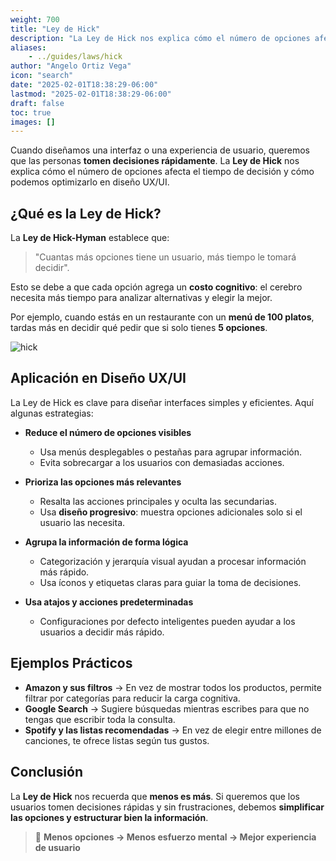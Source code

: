 ```yaml
---
weight: 700
title: "Ley de Hick"
description: "La Ley de Hick nos explica cómo el número de opciones afecta el tiempo de decisión y cómo podemos optimizarlo en diseño UX/UI."
aliases:
    - ../guides/laws/hick
author: "Angelo Ortiz Vega"
icon: "search"
date: "2025-02-01T18:38:29-06:00"
lastmod: "2025-02-01T18:38:29-06:00"
draft: false
toc: true
images: []
---
```


Cuando diseñamos una interfaz o una experiencia de usuario, queremos que las personas **tomen decisiones rápidamente**. La **Ley de Hick** nos explica cómo el número de opciones afecta el tiempo de decisión y cómo podemos optimizarlo en diseño UX/UI.  

## ¿Qué es la Ley de Hick?  

La **Ley de Hick-Hyman** establece que:  

> "Cuantas más opciones tiene un usuario, más tiempo le tomará decidir".  

Esto se debe a que cada opción agrega un **costo cognitivo**: el cerebro necesita más tiempo para analizar alternativas y elegir la mejor.  

Por ejemplo, cuando estás en un restaurante con un **menú de 100 platos**, tardas más en decidir qué pedir que si solo tienes **5 opciones**.  

![hick](https://res.cloudinary.com/dek4evg4t/image/upload/v1738699472/ux-arc/hick.png)


## Aplicación en Diseño UX/UI  

La Ley de Hick es clave para diseñar interfaces simples y eficientes. Aquí algunas estrategias:  

- **Reduce el número de opciones visibles**  
   - Usa menús desplegables o pestañas para agrupar información.  
   - Evita sobrecargar a los usuarios con demasiadas acciones.  

- **Prioriza las opciones más relevantes**  
   - Resalta las acciones principales y oculta las secundarias.  
   - Usa **diseño progresivo**: muestra opciones adicionales solo si el usuario las necesita.  

- **Agrupa la información de forma lógica**  
   - Categorización y jerarquía visual ayudan a procesar información más rápido.  
   - Usa íconos y etiquetas claras para guiar la toma de decisiones.  

- **Usa atajos y acciones predeterminadas**  
   - Configuraciones por defecto inteligentes pueden ayudar a los usuarios a decidir más rápido.  

## Ejemplos Prácticos  

- **Amazon y sus filtros** → En vez de mostrar todos los productos, permite filtrar por categorías para reducir la carga cognitiva.  
- **Google Search** → Sugiere búsquedas mientras escribes para que no tengas que escribir toda la consulta.  
- **Spotify y las listas recomendadas** → En vez de elegir entre millones de canciones, te ofrece listas según tus gustos.  

## Conclusión  

La **Ley de Hick** nos recuerda que **menos es más**. Si queremos que los usuarios tomen decisiones rápidas y sin frustraciones, debemos **simplificar las opciones y estructurar bien la información**.  

> 🔹 **Menos opciones → Menos esfuerzo mental → Mejor experiencia de usuario**  
